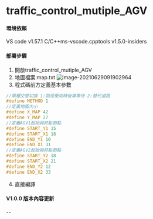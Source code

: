 # traffic_control_mutiple_AGV

#### 環境依賴

VS code v1.57.1
C/C++ms-vscode.cpptools v1.5.0-insiders

#### 部署步驟

1. 開啟traffic_control_mutiple_AGV
2. 地圖檔案:map.txt
    ![image-20210629091902964](C:\Users\88698\AppData\Roaming\Typora\typora-user-images\image-20210629091902964.png)
3. 程式碼前方定義基本參數

```c++
//兩種交管切換 1:路徑衝突時後車等待 2:替代道路
#define METHOD 1
//定義地圖大小
#define X_MAP 42
#define Y_MAP 27
//定義AGV1起始與終點節點
#define START_Y1 15
#define START_X1 18
#define END_Y1 10
#define END_X1 31
//定義AGV2起始與終點節點
#define START_Y2 18
#define START_X2 21
#define END_Y2 12
#define END_X2 33
```

4. 直接編譯

#### V1.0.0 版本內容更新

--
